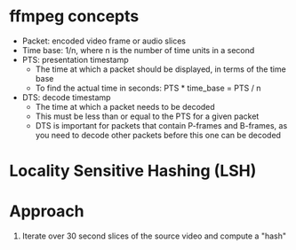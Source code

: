 # ffmpeg concepts

* Packet: encoded video frame or audio slices
* Time base: 1/n, where n is the number of time units in a second
* PTS: presentation timestamp
    * The time at which a packet should be displayed, in terms of the time base
    * To find the actual time in seconds: PTS * time_base = PTS / n
* DTS: decode timestamp
    * The time at which a packet needs to be decoded
    * This must be less than or equal to the PTS for a given packet
    * DTS is important for packets that contain P-frames and B-frames, as you need to decode other packets before this one can be decoded

# Locality Sensitive Hashing (LSH)




# Approach

1. Iterate over 30 second slices of the source video and compute a "hash"